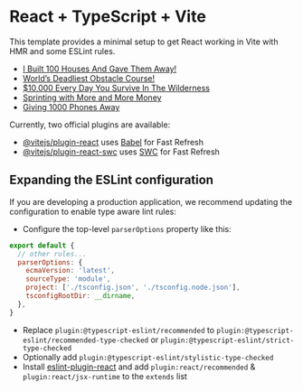 # React + TypeScript + Vite

This template provides a minimal setup to get React working in Vite with HMR and some ESLint rules.

<!-- YOUTUBE:START -->
- [I Built 100 Houses And Gave Them Away!](https://www.youtube.com/watch?v=KkCXLABwHP0)
- [World’s Deadliest Obstacle Course!](https://www.youtube.com/watch?v=PWirijQkH4M)
- [$10,000 Every Day You Survive In The Wilderness](https://www.youtube.com/watch?v=U_LlX4t0A9I)
- [Sprinting with More and More Money](https://www.youtube.com/watch?v=T8I165Qxeo8)
- [Giving 1000 Phones Away](https://www.youtube.com/watch?v=i-9V21MqlhY)
<!-- YOUTUBE:END -->

Currently, two official plugins are available:

- [@vitejs/plugin-react](https://github.com/vitejs/vite-plugin-react/blob/main/packages/plugin-react/README.md) uses [Babel](https://babeljs.io/) for Fast Refresh
- [@vitejs/plugin-react-swc](https://github.com/vitejs/vite-plugin-react-swc) uses [SWC](https://swc.rs/) for Fast Refresh

## Expanding the ESLint configuration

If you are developing a production application, we recommend updating the configuration to enable type aware lint rules:

- Configure the top-level `parserOptions` property like this:

```js
export default {
  // other rules...
  parserOptions: {
    ecmaVersion: 'latest',
    sourceType: 'module',
    project: ['./tsconfig.json', './tsconfig.node.json'],
    tsconfigRootDir: __dirname,
  },
}
```

- Replace `plugin:@typescript-eslint/recommended` to `plugin:@typescript-eslint/recommended-type-checked` or `plugin:@typescript-eslint/strict-type-checked`
- Optionally add `plugin:@typescript-eslint/stylistic-type-checked`
- Install [eslint-plugin-react](https://github.com/jsx-eslint/eslint-plugin-react) and add `plugin:react/recommended` & `plugin:react/jsx-runtime` to the `extends` list
